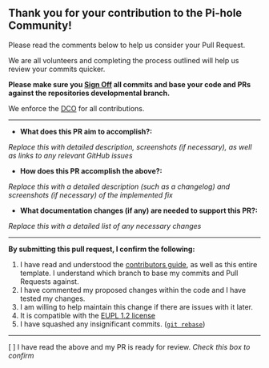 ## Thank you for your contribution to the Pi-hole Community! 

Please read the comments below to help us consider your Pull Request.

We are all volunteers and completing the process outlined will help us review your commits quicker.

**Please make sure you [Sign Off](https://docs.pi-hole.net/guides/github/how-to-signoff/) all commits and base your code and PRs against the repositories developmental branch.**

We enforce the [DCO](https://docs.pi-hole.net/guides/github/contributing/) for all contributions.

---
- **What does this PR aim to accomplish?:**

*Replace this with detailed description, screenshots (if necessary), as well as links to any relevant GitHub issues*


- **How does this PR accomplish the above?:**

*Replace this with a detailed description (such as a changelog) and screenshots (if necessary) of the implemented fix*


- **What documentation changes (if any) are needed to support this PR?:**

*Replace this with a detailed list of any necessary changes*


---
**By submitting this pull request, I confirm the following:** 

1. I have read and understood the [contributors guide](https://docs.pi-hole.net/guides/github/contributing/), as well as this entire template. I understand which branch to base my commits and Pull Requests against. 
2. I have commented my proposed changes within the code and I have tested my changes.
3. I am willing to help maintain this change if there are issues with it later.
4. It is compatible with the [EUPL 1.2 license](https://opensource.org/licenses/EUPL-1.1)
5. I have squashed any insignificant commits. ([`git rebase`](http://gitready.com/advanced/2009/02/10/squashing-commits-with-rebase.html))

---
[ ] I have read the above and my PR is ready for review. _Check this box to confirm_
